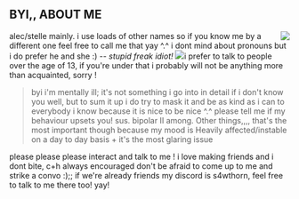 ## BYI,, ABOUT ME 


<img align="right" src="https://media.discordapp.net/attachments/1102901674395324459/1419776273823039528/ivantill.png?ex=68d2fd31&is=68d1abb1&hm=c297e1597c97ccc314cd2c4ebeb88c6584722e0d055715249246359a313a760e&=&format=webp&quality=lossless">
alec/stelle mainly. i use loads of other names so if you know me by a different one feel free to call me that yay ^.^ 
i dont mind about pronouns but i do prefer he and she :) -- <i>stupid freak idiot!</i>
<img src="https://atabook.org/images/smileys/rose.gif") I'm also Yuri Scarian guy i draw them a lot. only as girls though </3
<p>i prefer to talk to people over the age of 13, if you're under that i probably will not be anything more than acquainted, sorry !</p>

> byi
i'm mentally ill; it's not something i go into in detail if i don't know you well, but to sum it up i do try to mask it and be as kind as i can to everybody i know because it is nice to be nice ^.^ please tell me if my behaviour upsets you! sus. bipolar II among. Other things,,,, that's the most important though because my mood is Heavily affected/instable on a day to day basis + it's the most glaring issue 

<p>please please please interact and talk to me ! i love making friends and i dont bite, c+h always encouraged don't be afraid to come up to me and strike a convo :);; if we're already friends my discord is s4wthorn, feel free to talk to me there too! yay!</p>
